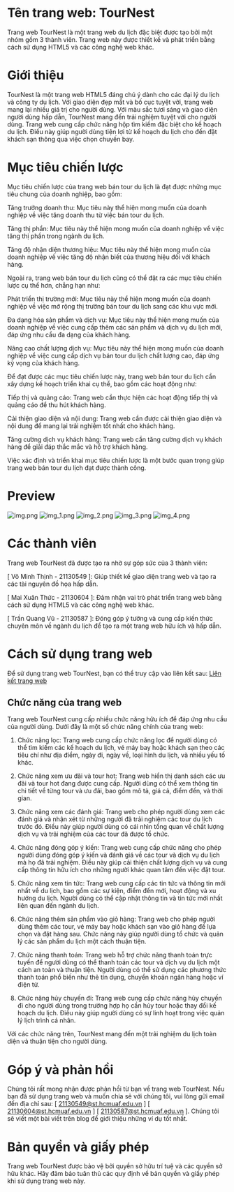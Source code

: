 # Tên trang web: TourNest

Trang web TourNest là một trang web du lịch đặc biệt được tạo bởi một nhóm gồm 3 thành viên. Trang web này được thiết kế
và phát triển bằng cách sử dụng HTML5 và các công nghệ web khác.

# Giới thiệu

TourNest là một trang web HTML5 đáng chú ý dành cho các đại lý du lịch và công ty du lịch. Với giao diện đẹp mắt và
bố cục tuyệt vời, trang web mang lại nhiều giá trị cho người dùng. Với màu sắc tươi sáng và giao diện người dùng hấp
dẫn, TourNest mang đến trải nghiệm tuyệt vời cho người dùng. Trang web cung cấp chức năng hộp tìm kiếm đặc biệt cho kế
hoạch du lịch. Điều này giúp người dùng tiện lợi từ kế hoạch du lịch cho đến đặt
khách sạn thông qua việc chọn chuyến bay.

# Mục tiêu chiến lược

Mục tiêu chiến lược của trang web bán tour du lịch là đạt được những mục tiêu chung của doanh nghiệp, bao gồm:

Tăng trưởng doanh thu: Mục tiêu này thể hiện mong muốn của doanh nghiệp về việc tăng doanh thu từ việc bán tour du lịch.

Tăng thị phần: Mục tiêu này thể hiện mong muốn của doanh nghiệp về việc tăng thị phần trong ngành du lịch.

Tăng độ nhận diện thương hiệu: Mục tiêu này thể hiện mong muốn của doanh nghiệp về việc tăng độ nhận biết của thương hiệu đối với khách hàng.

Ngoài ra, trang web bán tour du lịch cũng có thể đặt ra các mục tiêu chiến lược cụ thể hơn, chẳng hạn như:

Phát triển thị trường mới: Mục tiêu này thể hiện mong muốn của doanh nghiệp về việc mở rộng thị trường bán tour du lịch sang các khu vực mới.

Đa dạng hóa sản phẩm và dịch vụ: Mục tiêu này thể hiện mong muốn của doanh nghiệp về việc cung cấp thêm các sản phẩm và dịch vụ du lịch mới, đáp ứng nhu cầu đa dạng của khách hàng.

Nâng cao chất lượng dịch vụ: Mục tiêu này thể hiện mong muốn của doanh nghiệp về việc cung cấp dịch vụ bán tour du lịch chất lượng cao, đáp ứng kỳ vọng của khách hàng.

Để đạt được các mục tiêu chiến lược này, trang web bán tour du lịch cần xây dựng kế hoạch triển khai cụ thể, bao gồm các hoạt động như:

Tiếp thị và quảng cáo: Trang web cần thực hiện các hoạt động tiếp thị và quảng cáo để thu hút khách hàng.

Cải thiện giao diện và nội dung: Trang web cần được cải thiện giao diện và nội dung để mang lại trải nghiệm tốt nhất cho khách hàng.

Tăng cường dịch vụ khách hàng: Trang web cần tăng cường dịch vụ khách hàng để giải đáp thắc mắc và hỗ trợ khách hàng.

Việc xác định và triển khai mục tiêu chiến lược là một bước quan trọng giúp trang web bán tour du lịch đạt được thành công.
# Preview
![img.png](assets/imgReadme/img.png)
![img_1.png](assets/imgReadme/img_1.png)
![img_2.png](assets/imgReadme/img_2.png)
![img_3.png](assets/imgReadme/img_3.png)
![img_4.png](assets/imgReadme/img_4.png)

# Các thành viên

Trang web TourNest đã được tạo ra nhờ sự góp sức của 3 thành viên:

[ Võ Minh Thịnh - 21130549 ]: Giúp thiết kế giao diện trang web và tạo ra các tài nguyên đồ họa hấp dẫn.

[ Mai Xuân Thức - 21130604 ]: Đảm nhận vai trò phát triển trang web bằng cách sử dụng HTML5 và các công nghệ web khác.

[ Trần Quang Vũ - 21130587 ]: Đóng góp ý tưởng và cung cấp kiến thức chuyên môn về ngành du lịch để tạo ra một trang web hữu ích
và hấp dẫn.

# Cách sử dụng trang web

Để sử dụng trang web TourNest, bạn có thể truy cập vào liên kết
sau: [Liên kết trang web](https://github.com/MinhThinhrine/Do_An_Web)

## Chức năng của trang web

Trang web TourNest cung cấp nhiều chức năng hữu ích để đáp ứng nhu cầu của người dùng. Dưới đây là một số chức năng chính của trang web:

1. Chức năng lọc: Trang web cung cấp chức năng lọc để người dùng có thể tìm kiếm các kế hoạch du lịch, vé máy bay hoặc khách sạn theo các tiêu chí như địa điểm, ngày đi, ngày về, loại hình du lịch, và nhiều yếu tố khác.

2. Chức năng xem ưu đãi và tour hot: Trang web hiển thị danh sách các ưu đãi và tour hot đang được cung cấp. Người dùng có thể xem thông tin chi tiết về từng tour và ưu đãi, bao gồm mô tả, giá cả, điểm đến, và thời gian.

3. Chức năng xem các đánh giá: Trang web cho phép người dùng xem các đánh giá và nhận xét từ những người đã trải nghiệm các tour du lịch trước đó. Điều này giúp người dùng có cái nhìn tổng quan về chất lượng dịch vụ và trải nghiệm của các tour đã được tổ chức.

4. Chức năng đóng góp ý kiến: Trang web cung cấp chức năng cho phép người dùng đóng góp ý kiến và đánh giá về các tour và dịch vụ du lịch mà họ đã trải nghiệm. Điều này giúp cải thiện chất lượng dịch vụ và cung cấp thông tin hữu ích cho những người khác quan tâm đến việc đặt tour.

5. Chức năng xem tin tức: Trang web cung cấp các tin tức và thông tin mới nhất về du lịch, bao gồm các sự kiện, điểm đến mới, hoạt động và xu hướng du lịch. Người dùng có thể cập nhật thông tin và tin tức mới nhất liên quan đến ngành du lịch.

6. Chức năng thêm sản phẩm vào giỏ hàng: Trang web cho phép người dùng thêm các tour, vé máy bay hoặc khách sạn vào giỏ hàng để lựa chọn và đặt hàng sau. Chức năng này giúp người dùng tổ chức và quản lý các sản phẩm du lịch một cách thuận tiện.

7. Chức năng thanh toán: Trang web hỗ trợ chức năng thanh toán trực tuyến để người dùng có thể thanh toán các tour và dịch vụ du lịch một cách an toàn và thuận tiện. Người dùng có thể sử dụng các phương thức thanh toán phổ biến như thẻ tín dụng, chuyển khoản ngân hàng hoặc ví điện tử.

8. Chức năng hủy chuyến đi: Trang web cung cấp chức năng hủy chuyến đi cho người dùng trong trường hợp họ cần hủy tour hoặc thay đổi kế hoạch du lịch. Điều này giúp người dùng có sự linh hoạt trong việc quản lý lịch trình cá nhân.

Với các chức năng trên, TourNest mang đến một trải nghiệm du lịch toàn diện và thuận tiện cho người dùng.


# Góp ý và phản hồi

Chúng tôi rất mong nhận được phản hồi từ bạn về trang web TourNest. Nếu bạn đã sử dụng trang web và muốn chia sẻ với
chúng tôi, vui lòng gửi email đến địa chỉ sau:
[ 21130549@st.hcmuaf.edu.vn ] [ 21130604@st.hcmuaf.edu.vn ] [ 21130587@st.hcmuaf.edu.vn ]. Chúng tôi sẽ viết một bài viết trên blog để giới
thiệu những ví dụ tốt nhất.

# Bản quyền và giấy phép

Trang web TourNest được bảo vệ bởi quyền sở hữu trí tuệ và các quyền sở hữu khác. Hãy đảm bảo tuân thủ các quy định về
bản quyền và giấy phép khi sử dụng trang web này.
